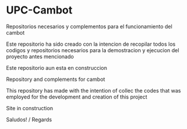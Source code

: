 # UPC-Cambot
Repositorios necesarios y complementos para el funcionamiento del cambot

Este repositorio ha sido creado con la intencion de recopilar todos los codigos y repositorios necesarios para la demostracion y ejecucion del proyecto antes mencionado


Este repositorio aun esta en construccion

Repository and complements for cambot

This repository has made with the intention of collec the codes that was employed for the development and creation
of this project

Site in construction

Saludos! / Regards
